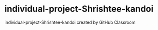 # individual-project-Shrishtee-kandoi
individual-project-Shrishtee-kandoi created by GitHub Classroom
